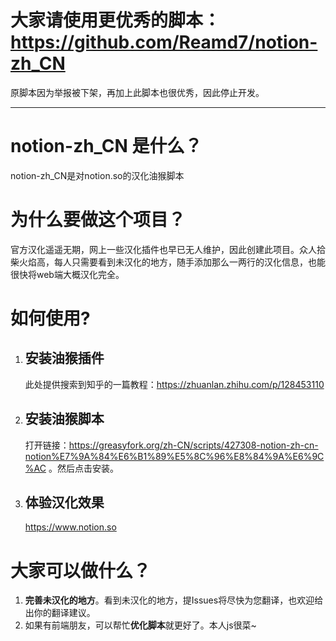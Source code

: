 # 大家请使用更优秀的脚本：https://github.com/Reamd7/notion-zh_CN
原脚本因为举报被下架，再加上此脚本也很优秀，因此停止开发。

---
# notion-zh_CN 是什么？

notion-zh_CN是对notion.so的汉化油猴脚本

# 为什么要做这个项目？

官方汉化遥遥无期，网上一些汉化插件也早已无人维护，因此创建此项目。众人拾柴火焰高，每人只需要看到未汉化的地方，随手添加那么一两行的汉化信息，也能很快将web端大概汉化完全。

# 如何使用?
1. ## 安装油猴插件
    此处提供搜索到知乎的一篇教程：https://zhuanlan.zhihu.com/p/128453110
  
2. ## 安装油猴脚本
    打开链接：https://greasyfork.org/zh-CN/scripts/427308-notion-zh-cn-notion%E7%9A%84%E6%B1%89%E5%8C%96%E8%84%9A%E6%9C%AC 。然后点击安装。
    
3. ## 体验汉化效果
    https://www.notion.so

# 大家可以做什么？

1. **完善未汉化的地方**。看到未汉化的地方，提Issues将尽快为您翻译，也欢迎给出你的翻译建议。
2. 如果有前端朋友，可以帮忙**优化脚本**就更好了。本人js很菜~

